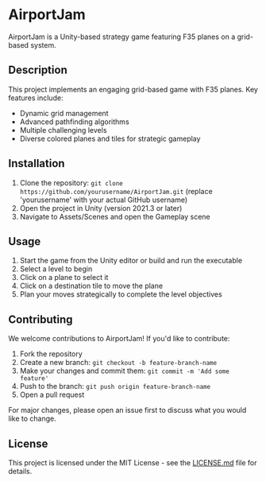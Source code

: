 # AirportJam

AirportJam is a Unity-based strategy game featuring F35 planes on a grid-based system.

## Description

This project implements an engaging grid-based game with F35 planes. Key features include:
- Dynamic grid management
- Advanced pathfinding algorithms
- Multiple challenging levels
- Diverse colored planes and tiles for strategic gameplay

## Installation

1. Clone the repository: `git clone https://github.com/yourusername/AirportJam.git` (replace 'yourusername' with your actual GitHub username)
2. Open the project in Unity (version 2021.3 or later)
3. Navigate to Assets/Scenes and open the Gameplay scene

## Usage

1. Start the game from the Unity editor or build and run the executable
2. Select a level to begin
3. Click on a plane to select it
4. Click on a destination tile to move the plane
5. Plan your moves strategically to complete the level objectives

## Contributing

We welcome contributions to AirportJam! If you'd like to contribute:

1. Fork the repository
2. Create a new branch: `git checkout -b feature-branch-name`
3. Make your changes and commit them: `git commit -m 'Add some feature'`
4. Push to the branch: `git push origin feature-branch-name`
5. Open a pull request

For major changes, please open an issue first to discuss what you would like to change.

## License

This project is licensed under the MIT License - see the [LICENSE.md](LICENSE.md) file for details.
